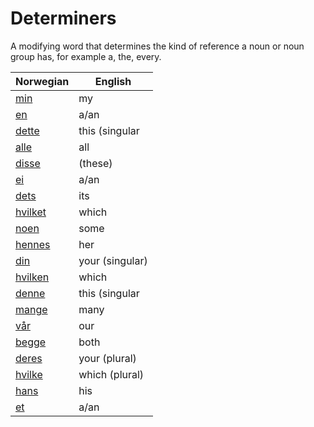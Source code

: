 # Determiners

A modifying word that determines the kind of reference a noun or noun group has, for example a, the, every.

| Norwegian | English |
| --- | --- |
| [min](https://www.ordnett.no/search?language=no&phrase=min) | my |  |
| [en](https://www.ordnett.no/search?language=no&phrase=en) | a/an | m |
| [dette](https://www.ordnett.no/search?language=no&phrase=dette) | this (singular |  neuter) |
| [alle](https://www.ordnett.no/search?language=no&phrase=alle) | all |  |
| [disse](https://www.ordnett.no/search?language=no&phrase=disse) | (these) |  |
| [ei](https://www.ordnett.no/search?language=no&phrase=ei) | a/an | f |
| [dets](https://www.ordnett.no/search?language=no&phrase=dets) | its | i |
| [hvilket](https://www.ordnett.no/search?language=no&phrase=hvilket) | which | i |
| [noen](https://www.ordnett.no/search?language=no&phrase=noen) | some |  |
| [hennes](https://www.ordnett.no/search?language=no&phrase=hennes) | her | f |
| [din](https://www.ordnett.no/search?language=no&phrase=din) | your (singular) |  |
| [hvilken](https://www.ordnett.no/search?language=no&phrase=hvilken) | which | m |
| [denne](https://www.ordnett.no/search?language=no&phrase=denne) | this (singular |  masculine and femenine) |
| [mange](https://www.ordnett.no/search?language=no&phrase=mange) | many |  |
| [vår](https://www.ordnett.no/search?language=no&phrase=vår) | our |  |
| [begge](https://www.ordnett.no/search?language=no&phrase=begge) | both |  |
| [deres](https://www.ordnett.no/search?language=no&phrase=deres) | your (plural) | None |
| [hvilke](https://www.ordnett.no/search?language=no&phrase=hvilke) | which (plural) |  |
| [hans](https://www.ordnett.no/search?language=no&phrase=hans) | his | m |
| [et](https://www.ordnett.no/search?language=no&phrase=et) | a/an | i |

